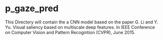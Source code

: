 # p_gaze_pred
This Directory will contain the a CNN model based on the paper 
G. Li and Y. Yu. Visual saliency based on multiscale deep features.
In IEEE Conference on Computer Vision and Pattern Recognition (CVPR), June 2015.
